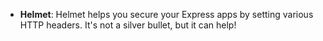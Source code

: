 * **Helmet**: Helmet helps you secure your Express apps by setting various HTTP headers. It's not a silver bullet, but 
  it can help!